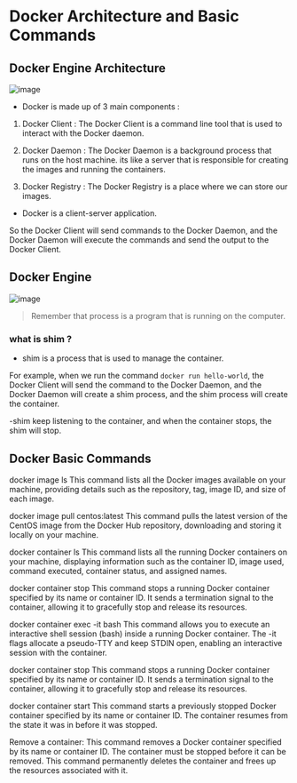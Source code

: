 # Docker Architecture and Basic Commands

## Docker Engine Architecture

![image](https://github.com/GSG-G13/Docker/assets/56529633/345bd90d-f466-4716-b15f-764083031d5e)

- Docker is made up of 3 main components :

1. Docker Client : The Docker Client is a command line tool that is used to interact with the Docker daemon.

2. Docker Daemon : The Docker Daemon is a background process that runs on the host machine. its like a server that is responsible for creating the images and running the containers.

3. Docker Registry : The Docker Registry is a place where we can store our images.

- Docker is a client-server application.

So the Docker Client will send commands to the Docker Daemon, and the Docker Daemon will execute the commands and send the output to the Docker Client.

## Docker Engine

![image](https://github.com/GSG-G13/Docker/assets/56529633/e2ccc990-4d67-489a-92c0-4fdda8b6d80e)

> Remember that process is a program that is running on the computer.

### what is shim ?

- shim is a process that is used to manage the container.

For example, when we run the command `docker run hello-world`, the Docker Client will send the command to the Docker Daemon, and the Docker Daemon will create a shim process, and the shim process will create the container.

-shim keep listening to the container, and when the container stops, the shim will stop.

## Docker Basic Commands

docker image ls
This command lists all the Docker images available on your machine, providing details such as the repository, tag, image ID, and size of each image.

docker image pull centos:latest
This command pulls the latest version of the CentOS image from the Docker Hub repository, downloading and storing it locally on your machine.

docker container ls
This command lists all the running Docker containers on your machine, displaying information such as the container ID, image used, command executed, container status, and assigned names.

docker container stop <containername>
This command stops a running Docker container specified by its name or container ID. It sends a termination signal to the container, allowing it to gracefully stop and release its resources.

docker container exec -it <containername> bash
This command allows you to execute an interactive shell session (bash) inside a running Docker container. The -it flags allocate a pseudo-TTY and keep STDIN open, enabling an interactive session with the container.

docker container stop <containername>
This command stops a running Docker container specified by its name or container ID. It sends a termination signal to the container, allowing it to gracefully stop and release its resources.

docker container start <containername>
This command starts a previously stopped Docker container specified by its name or container ID. The container resumes from the state it was in before it was stopped.

Remove a container:
This command removes a Docker container specified by its name or container ID. The container must be stopped before it can be removed. This command permanently deletes the container and frees up the resources associated with it.

